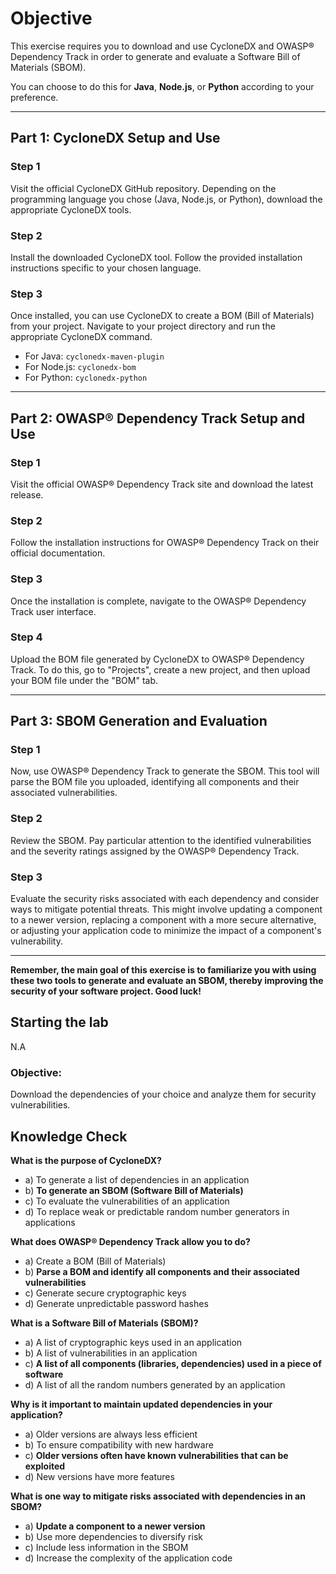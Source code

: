 # Objective

This exercise requires you to download and use CycloneDX and OWASP® Dependency Track in order to generate and evaluate a Software Bill of Materials (SBOM).

You can choose to do this for **Java**, **Node.js**, or **Python** according to your preference.

---

## Part 1: CycloneDX Setup and Use

### Step 1

Visit the official CycloneDX GitHub repository. Depending on the programming language you chose (Java, Node.js, or Python), download the appropriate CycloneDX tools.

### Step 2

Install the downloaded CycloneDX tool. Follow the provided installation instructions specific to your chosen language.

### Step 3

Once installed, you can use CycloneDX to create a BOM (Bill of Materials) from your project. Navigate to your project directory and run the appropriate CycloneDX command.

- For Java: `cyclonedx-maven-plugin`
- For Node.js: `cyclonedx-bom`
- For Python: `cyclonedx-python`

---

## Part 2: OWASP® Dependency Track Setup and Use

### Step 1

Visit the official OWASP® Dependency Track site and download the latest release.

### Step 2

Follow the installation instructions for OWASP® Dependency Track on their official documentation.

### Step 3

Once the installation is complete, navigate to the OWASP® Dependency Track user interface.

### Step 4

Upload the BOM file generated by CycloneDX to OWASP® Dependency Track. To do this, go to "Projects", create a new project, and then upload your BOM file under the "BOM" tab.

---

## Part 3: SBOM Generation and Evaluation

### Step 1

Now, use OWASP® Dependency Track to generate the SBOM. This tool will parse the BOM file you uploaded, identifying all components and their associated vulnerabilities.

### Step 2

Review the SBOM. Pay particular attention to the identified vulnerabilities and the severity ratings assigned by the OWASP® Dependency Track.

### Step 3

Evaluate the security risks associated with each dependency and consider ways to mitigate potential threats. This might involve updating a component to a newer version, replacing a component with a more secure alternative, or adjusting your application code to minimize the impact of a component's vulnerability.

---

**Remember, the main goal of this exercise is to familiarize you with using these two tools to generate and evaluate an SBOM, thereby improving the security of your software project. Good luck!**

## Starting the lab

N.A

### Objective:

Download the dependencies of your choice and analyze them for security vulnerabilities.


## Knowledge Check
**What is the purpose of CycloneDX?**
   - a) To generate a list of dependencies in an application
   - b) **To generate an SBOM (Software Bill of Materials)**
   - c) To evaluate the vulnerabilities of an application
   - d) To replace weak or predictable random number generators in applications

**What does OWASP® Dependency Track allow you to do?**
   - a) Create a BOM (Bill of Materials)
   - b) **Parse a BOM and identify all components and their associated vulnerabilities**
   - c) Generate secure cryptographic keys
   - d) Generate unpredictable password hashes

**What is a Software Bill of Materials (SBOM)?**
   - a) A list of cryptographic keys used in an application
   - b) A list of vulnerabilities in an application
   - c) **A list of all components (libraries, dependencies) used in a piece of software**
   - d) A list of all the random numbers generated by an application

**Why is it important to maintain updated dependencies in your application?**
   - a) Older versions are always less efficient
   - b) To ensure compatibility with new hardware
   - c) **Older versions often have known vulnerabilities that can be exploited**
   - d) New versions have more features

**What is one way to mitigate risks associated with dependencies in an SBOM?**
   - a) **Update a component to a newer version**
   - b) Use more dependencies to diversify risk
   - c) Include less information in the SBOM
   - d) Increase the complexity of the application code